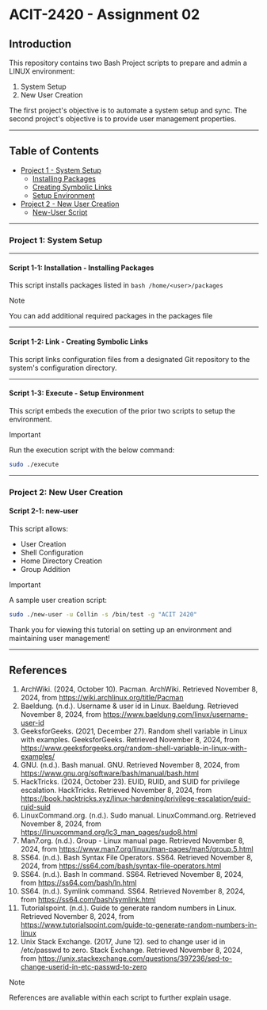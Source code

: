 # ACIT-2420 - Assignment 02

## Introduction

This repository contains two Bash Project scripts to prepare and admin a LINUX environment:

1. System Setup
2. New User Creation 

The first project's objective is to automate a system setup and sync.
The second project's objective is to provide user management properties. 

---

## Table of Contents

- [Project 1 - System Setup](#project-1-system-setup)
    - [Installing Packages](#script-1-1-installation---installing-packages)
    - [Creating Symbolic Links](#script-1-2-link---creating-symbolic-links)
    - [Setup Environment](#script-1-3-execute---setup-environment)
- [Project 2 - New User Creation](#project-2-new-user-creation)
    - [New-User Script](#script-2-1-new-user)

---

### Project 1: System Setup

---

#### Script 1-1: Installation - Installing Packages

This script installs packages listed in ```bash /home/<user>/packages```

> [!NOTE]
> You can add additional required packages in the packages file

---

#### Script 1-2: Link - Creating Symbolic Links

This script links configuration files from a designated Git repository to the system's configuration directory.

---

#### Script 1-3: Execute - Setup Environment

This script embeds the execution of the prior two scripts to setup the environment. 

> [!IMPORTANT]
> Run the execution script with the below command:
> ```bash
> sudo ./execute
> ```

---

### Project 2: New User Creation

#### Script 2-1: new-user

This script allows:
- User Creation
- Shell Configuration
- Home Directory Creation
- Group Addition

> [!IMPORTANT]
> A sample user creation script:
> ```bash
> sudo ./new-user -u Collin -s /bin/test -g "ACIT 2420"

Thank you for viewing this tutorial on setting up an environment and maintaining user management!

---

## References
1. ArchWiki. (2024, October 10). Pacman. ArchWiki. Retrieved November 8, 2024, from https://wiki.archlinux.org/title/Pacman
2. Baeldung. (n.d.). Username & user id in Linux. Baeldung. Retrieved November 8, 2024, from https://www.baeldung.com/linux/username-user-id
3. GeeksforGeeks. (2021, December 27). Random shell variable in Linux with examples. GeeksforGeeks. Retrieved November 8, 2024, from https://www.geeksforgeeks.org/random-shell-variable-in-linux-with-examples/
4. GNU. (n.d.). Bash manual. GNU. Retrieved November 8, 2024, from https://www.gnu.org/software/bash/manual/bash.html
5. HackTricks. (2024, October 23). EUID, RUID, and SUID for privilege escalation. HackTricks. Retrieved November 8, 2024, from https://book.hacktricks.xyz/linux-hardening/privilege-escalation/euid-ruid-suid
6. LinuxCommand.org. (n.d.). Sudo manual. LinuxCommand.org. Retrieved November 8, 2024, from https://linuxcommand.org/lc3_man_pages/sudo8.html
7. Man7.org. (n.d.). Group - Linux manual page. Retrieved November 8, 2024, from https://www.man7.org/linux/man-pages/man5/group.5.html
8. SS64. (n.d.). Bash Syntax File Operators. SS64. Retrieved November 8, 2024, from https://ss64.com/bash/syntax-file-operators.html
9. SS64. (n.d.). Bash ln command. SS64. Retrieved November 8, 2024, from https://ss64.com/bash/ln.html
10. SS64. (n.d.). Symlink command. SS64. Retrieved November 8, 2024, from https://ss64.com/bash/symlink.html
11. Tutorialspoint. (n.d.). Guide to generate random numbers in Linux. Retrieved November 8, 2024, from https://www.tutorialspoint.com/guide-to-generate-random-numbers-in-linux
12. Unix Stack Exchange. (2017, June 12). sed to change user id in /etc/passwd to zero. Stack Exchange. Retrieved November 8, 2024, from https://unix.stackexchange.com/questions/397236/sed-to-change-userid-in-etc-passwd-to-zero

> [!NOTE]
> References are avaliable within each script to further explain usage. 